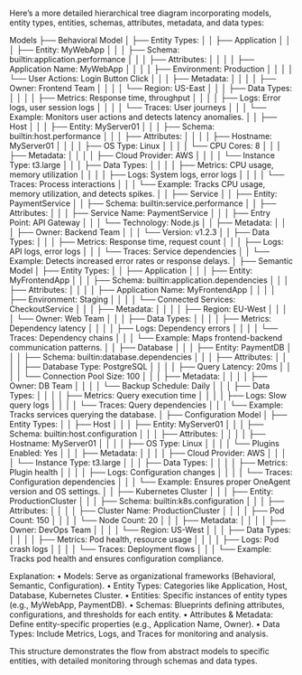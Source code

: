 Here’s a more detailed hierarchical tree diagram incorporating models, entity types, entities, schemas, attributes, metadata, and data types:

Models
├── Behavioral Model
│   ├── Entity Types:
│   │   ├── Application
│   │   │   ├── Entity: MyWebApp
│   │   │   ├── Schema: builtin:application.performance
│   │   │   ├── Attributes:
│   │   │   │   ├── Application Name: MyWebApp
│   │   │   │   ├── Environment: Production
│   │   │   │   └── User Actions: Login Button Click
│   │   │   ├── Metadata:
│   │   │   │   ├── Owner: Frontend Team
│   │   │   │   └── Region: US-East
│   │   │   ├── Data Types:
│   │   │   │   ├── Metrics: Response time, throughput
│   │   │   │   ├── Logs: Error logs, user session logs
│   │   │   │   └── Traces: User journeys
│   │   │   └── Example: Monitors user actions and detects latency anomalies.
│   │   ├── Host
│   │   │   ├── Entity: MyServer01
│   │   │   ├── Schema: builtin:host.performance
│   │   │   ├── Attributes:
│   │   │   │   ├── Hostname: MyServer01
│   │   │   │   ├── OS Type: Linux
│   │   │   │   └── CPU Cores: 8
│   │   │   ├── Metadata:
│   │   │   │   ├── Cloud Provider: AWS
│   │   │   │   └── Instance Type: t3.large
│   │   │   ├── Data Types:
│   │   │   │   ├── Metrics: CPU usage, memory utilization
│   │   │   │   ├── Logs: System logs, error logs
│   │   │   │   └── Traces: Process interactions
│   │   │   └── Example: Tracks CPU usage, memory utilization, and detects spikes.
│   │   ├── Service
│   │       ├── Entity: PaymentService
│   │       ├── Schema: builtin:service.performance
│   │       ├── Attributes:
│   │       │   ├── Service Name: PaymentService
│   │       │   ├── Entry Point: API Gateway
│   │       │   └── Technology: Node.js
│   │       ├── Metadata:
│   │       │   ├── Owner: Backend Team
│   │       │   └── Version: v1.2.3
│   │       ├── Data Types:
│   │       │   ├── Metrics: Response time, request count
│   │       │   ├── Logs: API logs, error logs
│   │       │   └── Traces: Service dependencies
│   │       └── Example: Detects increased error rates or response delays.
│
├── Semantic Model
│   ├── Entity Types:
│   │   ├── Application
│   │   │   ├── Entity: MyFrontendApp
│   │   │   ├── Schema: builtin:application.dependencies
│   │   │   ├── Attributes:
│   │   │   │   ├── Application Name: MyFrontendApp
│   │   │   │   ├── Environment: Staging
│   │   │   │   └── Connected Services: CheckoutService
│   │   │   ├── Metadata:
│   │   │   │   ├── Region: EU-West
│   │   │   │   └── Owner: Web Team
│   │   │   ├── Data Types:
│   │   │   │   ├── Metrics: Dependency latency
│   │   │   │   ├── Logs: Dependency errors
│   │   │   │   └── Traces: Dependency chains
│   │   │   └── Example: Maps frontend-backend communication patterns.
│   │   ├── Database
│   │   │   ├── Entity: PaymentDB
│   │   │   ├── Schema: builtin:database.dependencies
│   │   │   ├── Attributes:
│   │   │   │   ├── Database Type: PostgreSQL
│   │   │   │   ├── Query Latency: 20ms
│   │   │   │   └── Connection Pool Size: 100
│   │   │   ├── Metadata:
│   │   │   │   ├── Owner: DB Team
│   │   │   │   └── Backup Schedule: Daily
│   │   │   ├── Data Types:
│   │   │   │   ├── Metrics: Query execution time
│   │   │   │   ├── Logs: Slow query logs
│   │   │   │   └── Traces: Query dependencies
│   │   │   └── Example: Tracks services querying the database.
│
├── Configuration Model
│   ├── Entity Types:
│   │   ├── Host
│   │   │   ├── Entity: MyServer01
│   │   │   ├── Schema: builtin:host.configuration
│   │   │   ├── Attributes:
│   │   │   │   ├── Hostname: MyServer01
│   │   │   │   ├── OS Type: Linux
│   │   │   │   └── Plugins Enabled: Yes
│   │   │   ├── Metadata:
│   │   │   │   ├── Cloud Provider: AWS
│   │   │   │   └── Instance Type: t3.large
│   │   │   ├── Data Types:
│   │   │   │   ├── Metrics: Plugin health
│   │   │   │   ├── Logs: Configuration changes
│   │   │   │   └── Traces: Configuration dependencies
│   │   │   └── Example: Ensures proper OneAgent version and OS settings.
│   │   ├── Kubernetes Cluster
│   │   │   ├── Entity: ProductionCluster
│   │   │   ├── Schema: builtin:k8s.configuration
│   │   │   ├── Attributes:
│   │   │   │   ├── Cluster Name: ProductionCluster
│   │   │   │   ├── Pod Count: 150
│   │   │   │   └── Node Count: 20
│   │   │   ├── Metadata:
│   │   │   │   ├── Owner: DevOps Team
│   │   │   │   └── Region: US-West
│   │   │   ├── Data Types:
│   │   │   │   ├── Metrics: Pod health, resource usage
│   │   │   │   ├── Logs: Pod crash logs
│   │   │   │   └── Traces: Deployment flows
│   │   │   └── Example: Tracks pod health and ensures configuration compliance.

Explanation:
	•	Models: Serve as organizational frameworks (Behavioral, Semantic, Configuration).
	•	Entity Types: Categories like Application, Host, Database, Kubernetes Cluster.
	•	Entities: Specific instances of entity types (e.g., MyWebApp, PaymentDB).
	•	Schemas: Blueprints defining attributes, configurations, and thresholds for each entity.
	•	Attributes & Metadata: Define entity-specific properties (e.g., Application Name, Owner).
	•	Data Types: Include Metrics, Logs, and Traces for monitoring and analysis.

This structure demonstrates the flow from abstract models to specific entities, with detailed monitoring through schemas and data types.
